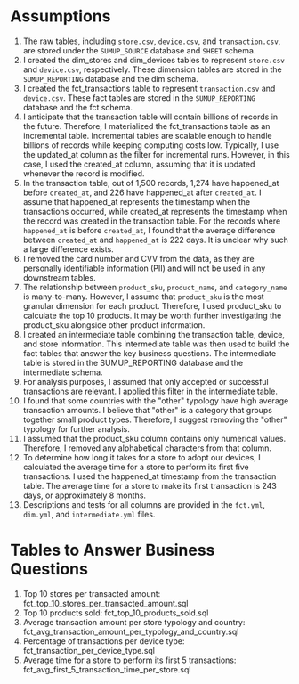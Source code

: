 # Assumptions

1. The raw tables, including `store.csv`, `device.csv`, and `transaction.csv`, are stored under the `SUMUP_SOURCE` database and `SHEET` schema.
2. I created the dim_stores and dim_devices tables to represent `store.csv` and `device.csv`, respectively. These dimension tables are stored in the `SUMUP_REPORTING` database and the dim schema.
3. I created the fct_transactions table to represent `transaction.csv` and `device.csv`. These fact tables are stored in the `SUMUP_REPORTING` database and the fct schema.
4. I anticipate that the transaction table will contain billions of records in the future. Therefore, I materialized the fct_transactions table as an incremental table. Incremental tables are scalable enough to handle billions of records while keeping computing costs low. Typically, I use the updated_at column as the filter for incremental runs. However, in this case, I used the created_at column, assuming that it is updated whenever the record is modified.
5. In the transaction table, out of 1,500 records, 1,274 have happened_at before `created_at`, and 226 have happened_at after `created_at`. I assume that happened_at represents the timestamp when the transactions occurred, while created_at represents the timestamp when the record was created in the transaction table. For the records where `happened_at` is before `created_at`, I found that the average difference between `created_at` and `happened_at` is 222 days. It is unclear why such a large difference exists.
6. I removed the card number and CVV from the data, as they are personally identifiable information (PII) and will not be used in any downstream tables.
7. The relationship between `product_sku`, `product_name`, and `category_name` is many-to-many. However, I assume that `product_sku` is the most granular dimension for each product. Therefore, I used product_sku to calculate the top 10 products. It may be worth further investigating the product_sku alongside other product information.
8. I created an intermediate table combining the transaction table, device, and store information. This intermediate table was then used to build the fact tables that answer the key business questions. The intermediate table is stored in the SUMUP_REPORTING database and the intermediate schema.
9. For analysis purposes, I assumed that only accepted or successful transactions are relevant. I applied this filter in the intermediate table.
10. I found that some countries with the "other" typology have high average transaction amounts. I believe that "other" is a category that groups together small product types. Therefore, I suggest removing the "other" typology for further analysis.
11. I assumed that the product_sku column contains only numerical values. Therefore, I removed any alphabetical characters from that column.
12. To determine how long it takes for a store to adopt our devices, I calculated the average time for a store to perform its first five transactions. I used the happened_at timestamp from the transaction table. The average time for a store to make its first transaction is 243 days, or approximately 8 months.
13. Descriptions and tests for all columns are provided in the `fct.yml`, `dim.yml`, and `intermediate.yml` files.


# Tables to Answer Business Questions

1. Top 10 stores per transacted amount: fct_top_10_stores_per_transacted_amount.sql
2. Top 10 products sold: fct_top_10_products_sold.sql
3. Average transaction amount per store typology and country: fct_avg_transaction_amount_per_typology_and_country.sql
4. Percentage of transactions per device type: fct_transaction_per_device_type.sql
5. Average time for a store to perform its first 5 transactions: fct_avg_first_5_transaction_time_per_store.sql